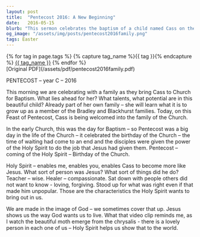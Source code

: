 ```yaml
---
layout: post
title:  "Pentecost 2016: A New Beginning"
date:   2016-05-15
blurb: "This sermon celebrates the baptism of a child named Cass on the Feast of Pentecost, which is also considered the birthday of the Church. The sermon emphasizes the role of the Holy Spirit in helping us become more like Jesus, embodying his qualities of wisdom, compassion, love, and forgiveness. It encourages us to reveal the 'lovely person' within us, guided by the Holy Spirit."
og_image: "/assets/img/posts/pentecost2016family.png"
tags: Easter
---    
```

<div class="tag-pills">
  {% for tag in page.tags %}
    {% capture tag_name %}{{ tag }}{% endcapture %}
    <a href="{{ site.baseurl }}/tag/{{ tag_name | slugify }}" class="tag-pill">{{ tag_name }}</a>
  {% endfor %}
</div>
[Original PDF](/assets/pdf/pentecost2016family.pdf)

PENTECOST – year C – 2016

This morning we are celebrating with a family as they bring Cass to Church for Baptism. What lies ahead for her? What talents, what potential are in this beautiful child? Already part of her own family – she will learn what it is to grow up as a member of the Bradley and Blackhurst families. Today, on this Feast of Pentecost, Cass is being welcomed into the family of the Church.

In the early Church, this was the day for Baptism – so Pentecost was a big day in the life of the Church – it celebrated the birthday of the Church – the time of waiting had come to an end and the disciples were given the power of the Holy Spirit to do the job that Jesus had given them. Pentecost – coming of the Holy Spirit – Birthday of the Church.

Holy Spirit – enables me, enables you, enables Cass to become more like Jesus. What sort of person was Jesus? What sort of things did he do? Teacher – wise. Healer – compassionate. Sat down with people others did not want to know - loving, forgiving. Stood up for what was right even if that made him unpopular. Those are the characteristics the Holy Spirit wants to bring out in us.

We are made in the image of God – we sometimes cover that up. Jesus shows us the way God wants us to live. What that video clip reminds me, as I watch the beautiful moth emerge from the chrysalis - there is a lovely person in each one of us – Holy Spirit helps us show that to the world.
